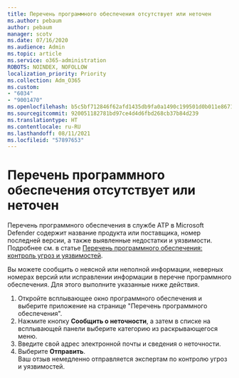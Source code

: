```yaml
---
title: Перечень программного обеспечения отсутствует или неточен
ms.author: pebaum
author: pebaum
manager: scotv
ms.date: 07/16/2020
ms.audience: Admin
ms.topic: article
ms.service: o365-administration
ROBOTS: NOINDEX, NOFOLLOW
localization_priority: Priority
ms.collection: Adm_O365
ms.custom:
- "6034"
- "9001470"
ms.openlocfilehash: b5c5bf712846f62afd1435db9fa0a1490c199501d0b011e867103516770fcbfd
ms.sourcegitcommit: 920051182781bd97ce4d4d6fbd268cb37b84d239
ms.translationtype: HT
ms.contentlocale: ru-RU
ms.lasthandoff: 08/11/2021
ms.locfileid: "57897653"
---
```

# <a name="software-inventory-is-missing-or-inaccurate"></a>Перечень программного обеспечения отсутствует или неточен

Перечень программного обеспечения в службе ATP в Microsoft Defender содержит название продукта или поставщика, номер последней версии, а также выявленные недостатки и уязвимости. Подробнее см. в статье [Перечень программного обеспечения: контроль угроз и уязвимостей](https://docs.microsoft.com/windows/security/threat-protection/microsoft-defender-atp/tvm-software-inventory).

Вы можете сообщить о неясной или неполной информации, неверных номерах версий или исправлении информации в перечне программного обеспечения. Для этого выполните указанные ниже действия.  

1. Откройте всплывающее окно программного обеспечения и выберите приложение на странице "Перечень программного обеспечения".
2. Нажмите кнопку **Сообщить о неточности**, а затем в списке на всплывающей панели выберите категорию из раскрывающегося меню.
3. Введите свой адрес электронной почты и сведения о неточности.
4. Выберите **Отправить**.</br>
    Ваш отзыв немедленно отправляется экспертам по контролю угроз и уязвимостей.